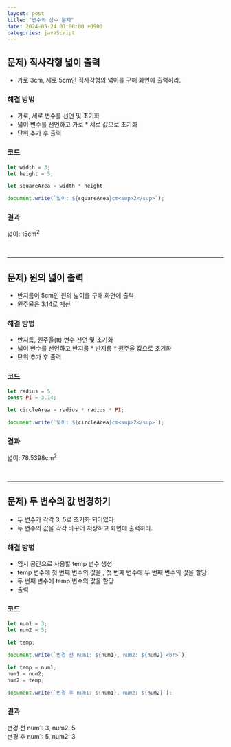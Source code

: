 ```yaml
---
layout: post
title: "변수와 상수 문제"
date: 2024-05-24 01:00:00 +0900
categories: javaScript
---
```


## 문제) 직사각형 넓이 출력

-   가로 3cm, 세로 5cm인 직사각형의 넓이를 구해 화면에 출력하라.

### 해결 방법

-   가로, 세로 변수를 선언 및 초기화
-   넓이 변수를 선언하고 가로 \* 세로 값으로 초기화
-   단위 추가 후 출력

### 코드

```javascript
let width = 3;
let height = 5;

let squareArea = width * height;

document.write(`넓이: ${squareArea}cm<sup>2</sup>`);
```

### 결과

넓이: 15cm<sup>2</sup>

<br>
<hr>

## 문제) 원의 넓이 출력

-   반지름이 5cm인 원의 넓이를 구해 화면에 출력
-   원주율은 3.14로 계산

### 해결 방법

-   반지름, 원주율(π) 변수 선언 및 초기화
-   넓이 변수를 선언하고 반지름 \* 반지름 \* 원주율 값으로 초기화
-   단위 추가 후 출력

### 코드

```javascript
let radius = 5;
const PI = 3.14;

let circleArea = radius * radius * PI;

document.write(`넓이: ${circleArea}cm<sup>2</sup>`);
```

### 결과

넓이: 78.5398cm<sup>2</sup>

<br>
<hr>

## 문제) 두 변수의 값 변경하기

-   두 변수가 각각 3, 5로 초기화 되어있다.
-   두 변수의 값을 각각 바꾸어 저장하고 화면에 출력하라.

### 해결 방법

-   임시 공간으로 사용할 temp 변수 생성
-   temp 변수에 첫 번째 변수의 값을 , 첫 번째 변수에 두 번째 변수의 값을 할당
-   두 번째 변수에 temp 변수의 값을 할당
-   출력

### 코드

```javascript
let num1 = 3;
let num2 = 5;

let temp;

document.write(`변경 전 num1: ${num1}, num2: ${num2} <br>`);

let temp = num1;
num1 = num2;
num2 = temp;

document.write(`변경 후 num1: ${num1}, num2: ${num2}`);
```

### 결과

변경 전 num1: 3, num2: 5<br>
변경 후 num1: 5, num2: 3

<br>
